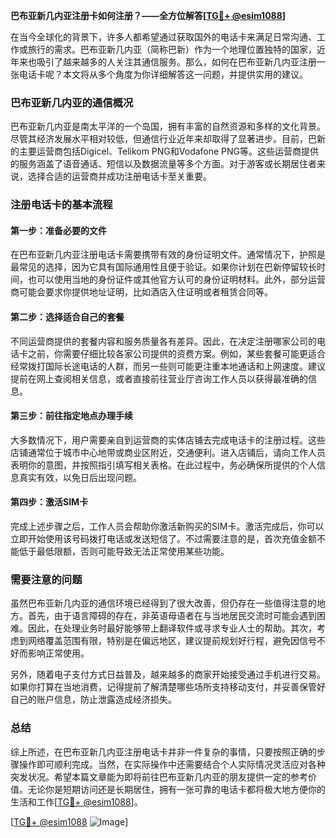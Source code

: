 **巴布亚新几内亚注册卡如何注册？——全方位解答[[TG💪+ @esim1088](https://t.me/s/esim1088)]**

在当今全球化的背景下，许多人都希望通过获取国外的电话卡来满足日常沟通、工作或旅行的需求。巴布亚新几内亚（简称巴新）作为一个地理位置独特的国家，近年来也吸引了越来越多的人关注其通信服务。那么，如何在巴布亚新几内亚注册一张电话卡呢？本文将从多个角度为你详细解答这一问题，并提供实用的建议。

### 巴布亚新几内亚的通信概况

巴布亚新几内亚是南太平洋的一个岛国，拥有丰富的自然资源和多样的文化背景。尽管其经济发展水平相对较低，但通信行业近年来却取得了显著进步。目前，巴新的主要运营商包括Digicel、Telikom PNG和Vodafone PNG等。这些运营商提供的服务涵盖了语音通话、短信以及数据流量等多个方面。对于游客或长期居住者来说，选择合适的运营商并成功注册电话卡至关重要。

### 注册电话卡的基本流程

#### 第一步：准备必要的文件
在巴布亚新几内亚注册电话卡需要携带有效的身份证明文件。通常情况下，护照是最常见的选择，因为它具有国际通用性且便于验证。如果你计划在巴新停留较长时间，也可以使用当地的身份证件或其他官方认可的身份证明材料。此外，部分运营商可能会要求你提供地址证明，比如酒店入住证明或者租赁合同等。

#### 第二步：选择适合自己的套餐
不同运营商提供的套餐内容和服务质量各有差异。因此，在决定注册哪家公司的电话卡之前，你需要仔细比较各家公司提供的资费方案。例如，某些套餐可能更适合经常拨打国际长途电话的人群，而另一些则可能更注重本地通话和上网速度。建议提前在网上查阅相关信息，或者直接前往营业厅咨询工作人员以获得最准确的信息。

#### 第三步：前往指定地点办理手续
大多数情况下，用户需要亲自到运营商的实体店铺去完成电话卡的注册过程。这些店铺通常位于城市中心地带或商业区附近，交通便利。进入店铺后，请向工作人员表明你的意图，并按照指引填写相关表格。在此过程中，务必确保所提供的个人信息真实有效，以免日后出现问题。

#### 第四步：激活SIM卡
完成上述步骤之后，工作人员会帮助你激活新购买的SIM卡。激活完成后，你可以立即开始使用该号码拨打电话或发送短信了。不过需要注意的是，首次充值金额不能低于最低限额，否则可能导致无法正常使用某些功能。

### 需要注意的问题

虽然巴布亚新几内亚的通信环境已经得到了很大改善，但仍存在一些值得注意的地方。首先，由于语言障碍的存在，非英语母语者在与当地居民交流时可能会遇到困难。因此，在处理业务时最好能够带上翻译软件或寻求专业人士的帮助。其次，考虑到网络覆盖范围有限，特别是在偏远地区，建议提前规划好行程，避免因信号不好而影响正常使用。

另外，随着电子支付方式日益普及，越来越多的商家开始接受通过手机进行交易。如果你打算在当地消费，记得提前了解清楚哪些场所支持移动支付，并妥善保管好自己的账户信息，防止泄露造成经济损失。

### 总结

综上所述，在巴布亚新几内亚注册电话卡并非一件复杂的事情，只要按照正确的步骤操作即可顺利完成。当然，在实际操作中还需要结合个人实际情况灵活应对各种突发状况。希望本篇文章能为即将前往巴布亚新几内亚的朋友提供一定的参考价值。无论你是短期访问还是长期居住，拥有一张可靠的电话卡都将极大地方便你的生活和工作[[TG💪+ @esim1088](https://t.me/s/esim1088)]。

[[TG💪+ @esim1088](https://t.me/s/esim1088) ![Image](https://i.postimg.cc/4NQfJmqS/Snipaste-2025-05-13-00-14-12.png)]
